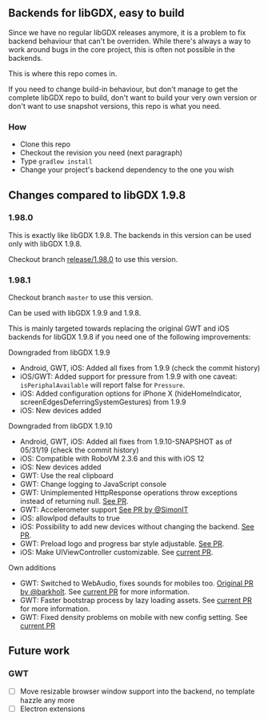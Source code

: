 ## Backends for libGDX, easy to build

Since we have no regular libGDX releases anymore, it is a problem to fix backend behaviour that can't be overriden.
While there's always a way to work around bugs in the core project, this is often not possible in the backends.

This is where this repo comes in.

If you need to change build-in behaviour, but don't manage to get the complete libGDX repo to build, don't want to 
build your very own version or don't want to use snapshot versions, this repo is what you need.


### How

* Clone this repo
* Checkout the revision you need (next paragraph)
* Type `gradlew install`
* Change your project's backend dependency to the one you wish

## Changes compared to libGDX 1.9.8

### 1.98.0

This is exactly like libGDX 1.9.8. The backends in this version can be used only with libGDX 1.9.8.

Checkout branch [release/1.98.0](https://github.com/MrStahlfelge/gdx-backends/tree/release/1.98.0) to use this version.

### 1.98.1

Checkout branch `master` to use this version.

Can be used with libGDX 1.9.9 and 1.9.8.

This is mainly targeted towards replacing the original GWT and iOS backends for libGDX 1.9.8 if you need one of the 
following improvements:

Downgraded from libGDX 1.9.9
* Android, GWT, iOS: Added all fixes from 1.9.9 (check the commit history)
* iOS/GWT: Added support for pressure from 1.9.9 with one caveat: `isPeriphalAvailable` will report false for `Pressure`.
* iOS: Added configuration options for iPhone X (hideHomeIndicator, screenEdgesDeferringSystemGestures) from 1.9.9
* iOS: New devices added

Downgraded from libGDX 1.9.10
* Android, GWT, iOS: Added all fixes from 1.9.10-SNAPSHOT as of 05/31/19 (check the commit history)
* iOS: Compatible with RoboVM 2.3.6 and this with iOS 12
* iOS: New devices added
* GWT: Use the real clipboard
* GWT: Change logging to JavaScript console
* GWT: Unimplemented HttpResponse operations throw exceptions instead of returning null. [See PR](https://github.com/libgdx/libgdx/pull/5661).
* GWT: Accelerometer support [See PR by @SimonIT](https://github.com/libgdx/libgdx/pull/5654)
* iOS: allowIpod defaults to true
* iOS: Possibility to add new devices without changing the backend. [See PR](https://github.com/libgdx/libgdx/pull/5676).
* GWT: Preload logo and progress bar style adjustable. [See PR](https://github.com/libgdx/libgdx/pull/5678).
* iOS: Make UIViewController customizable. See [current PR](https://github.com/libgdx/libgdx/pull/5684).

Own additions
* GWT: Switched to WebAudio, fixes sounds for mobiles too. [Original PR by @barkholt](https://github.com/libgdx/libgdx/pull/4220). See [current PR](https://github.com/libgdx/libgdx/pull/5659) for more information.
* GWT: Faster bootstrap process by lazy loading assets. See [current PR](https://github.com/libgdx/libgdx/pull/5677) for more information.
* GWT: Fixed density problems on mobile with new config setting. See [current PR](https://github.com/libgdx/libgdx/pull/5691)

## Future work

### GWT
- [ ] Move resizable browser window support into the backend, no template hazzle any more
- [ ] Electron extensions
